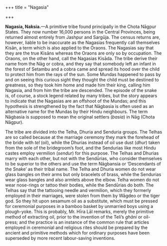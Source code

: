 +++
title = "Nagasia"

+++

**Nagasia, Naksia.**—A primitive tribe found principally in the Chota Nāgpur States. They now number 16,000 persons in the Central Provinces, being returned almost entirely from Jashpur and Sargūja. The census returns are, however, liable to be inaccurate as the Nagasias frequently call themselves Kisān, a term which is also applied to the Oraons. The Nagasias say that they are the true Kisāns whereas the Oraons are only so by occupation. The Oraons, on the other hand, call the Nagasias Kisāda. The tribe derive their name from the Nāg or cobra, and they say that somebody left an infant in the forest of Setambu and a cobra came and spread its hood over the child to protect him from the rays of the sun. Some Mundas happened to pass by and on seeing this curious sight they thought the child must be destined to greatness, so they took him home and made him their king, calling him Nagasia, and from him the tribe are descended. The episode of the snake is, of course, a stock legend related by many tribes, but the story appears to indicate that the Nagasias are an offshoot of the Mundas; and this hypothesis is strengthened by the fact that Nāgbasia is often used as an alternative name for the Mundas by their Hindu neighbours. The term Nāgbasia is supposed to mean the original settlers \(*basia*\) in Nāg \(Chota Nāgpur\). 

The tribe are divided into the Telha, Dhuria and Senduria groups. The Telhas are so called because at the marriage ceremony they mark the forehead of the bride with *tel* \(oil\), while the Dhurias instead of oil use dust \(*dhur*\) taken from the sole of the bridegroom’s foot, and the Sendurias like most Hindu castes employ vermilion \(*sendur*\) for this purpose. The Telhas and Dhurias marry with each other, but not with the Sendūrias, who consider themselves to be superior to the others and use the term Nāgbansia or ‘Descendants of the Snake’ as their tribal name. The Telha and Dhuria women do not wear glass bangles on their arms but only bracelets of brass, while the Sendurias wear glass bangles and also armlets above the elbow. Telha women do not wear nose-rings or tattoo their bodies, while the Sendūrias do both. The Telhas say that the tattooing needle and vermilion, which they formerly employed in their marriages, were stolen from them by Wāgdeo or the tiger god. So they hit upon sesamum oil as a substitute, which must be pressed for ceremonial purposes in a bamboo basket by unmarried boys using a plough-yoke. This is probably, Mr. Hīra Lāl remarks, merely the primitive method of extracting oil, prior to the invention of the Teli’s *ghāni* or oil-press; and the practice is an instance of the common rule that articles employed in ceremonial and religious rites should be prepared by the ancient and primitive methods which for ordinary purposes have been superseded by more recent labour-saving inventions. 

